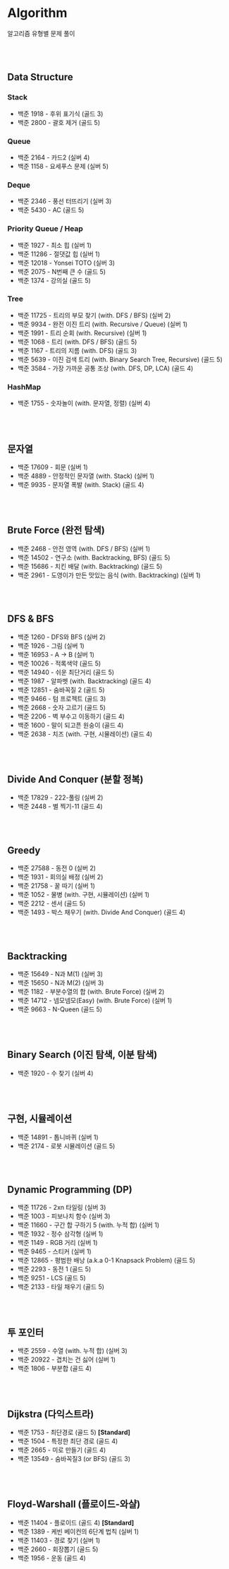 # Algorithm
알고리즘 유형별 문제 풀이

<br/><br/>

## Data Structure
### Stack
- 백준 1918 - 후위 표기식 (골드 3)
- 백준 2800 - 괄호 제거 (골드 5)

### Queue
- 백준 2164 - 카드2 (실버 4)
- 백준 1158 - 요세푸스 문제 (실버 5)

### Deque
- 백준 2346 - 풍선 터뜨리기 (실버 3)
- 백준 5430 - AC (골드 5)

### Priority Queue / Heap
- 백준 1927 - 최소 힙 (실버 1)
- 백준 11286 - 절댓값 힙 (실버 1)
- 백준 12018 - Yonsei TOTO (실버 3)
- 백준 2075 - N번째 큰 수 (골드 5)
- 백준 1374 - 강의실 (골드 5)

### Tree
- 백준 11725 - 트리의 부모 찾기 (with. DFS / BFS) (실버 2)
- 백준 9934 - 완전 이진 트리 (with. Recursive / Queue) (실버 1)
- 백준 1991 - 트리 순회 (with. Recursive) (실버 1)
- 백준 1068 - 트리 (with. DFS / BFS) (골드 5)
- 백준 1167 - 트리의 지름 (with. DFS) (골드 3)
- 백준 5639 - 이진 검색 트리 (with. Binary Search Tree, Recursive) (골드 5)
- 백준 3584 - 가장 가까운 공통 조상 (with. DFS, DP, LCA) (골드 4)

### HashMap
- 백준 1755 - 숫자놀이 (with. 문자열, 정렬) (실버 4)


<br/><br/>


## 문자열
- 백준 17609 - 회문 (실버 1)
- 백준 4889 - 안정적인 문자열 (with. Stack) (실버 1)
- 백준 9935 - 문자열 폭발 (with. Stack) (골드 4)


<br/><br/>


## Brute Force (완전 탐색)
- 백준 2468 - 안전 영역 (with. DFS / BFS) (실버 1)
- 백준 14502 - 연구소 (with. Backtracking, BFS) (골드 5)
- 백준 15686 - 치킨 배달 (with. Backtracking) (골드 5)
- 백준 2961 - 도영이가 만든 맛있는 음식 (with. Backtracking) (실버 1)


<br/><br/>


## DFS & BFS
- 백준 1260 - DFS와 BFS (실버 2)
- 백준 1926 - 그림 (실버 1)
- 백준 16953 - A → B (실버 1)
- 백준 10026 - 적록색약 (골드 5)
- 백준 14940 - 쉬운 최단거리 (골드 5)
- 백준 1987 - 알파벳 (with. Backtracking) (골드 4)
- 백준 12851 - 숨바꼭질 2 (골드 5)
- 백준 9466 - 텀 프로젝트 (골드 3)
- 백준 2668 - 숫자 고르기 (골드 5)
- 백준 2206 - 벽 부수고 이동하기 (골드 4)
- 백준 1600 - 말이 되고픈 원숭이 (골드 4)
- 백준 2638 - 치즈 (with. 구현, 시뮬레이션) (골드 4)


<br/><br/>


## Divide And Conquer (분할 정복)
- 백준 17829 - 222-풀링 (실버 2)
- 백준 2448 - 별 찍기-11 (골드 4)


<br/><br/>


## Greedy
- 백준 27588 - 동전 0 (실버 2)
- 백준 1931 - 회의실 배정 (실버 2)
- 백준 21758 - 꿀 따기 (실버 1)
- 백준 1052 - 물병 (with. 구현, 시뮬레이션) (실버 1)
- 백준 2212 - 센서 (골드 5)
- 백준 1493 - 박스 채우기 (with. Divide And Conquer) (골드 4)


<br/><br/>


## Backtracking
- 백준 15649 - N과 M(1) (실버 3)
- 백준 15650 - N과 M(2) (실버 3)
- 백준 1182 - 부분수열의 합 (with. Brute Force) (실버 2)
- 백준 14712 - 넴모넴모(Easy) (with. Brute Force) (실버 1)
- 백준 9663 - N-Queen (골드 5)


<br/><br/>


## Binary Search (이진 탐색, 이분 탐색)
- 백준 1920 - 수 찾기 (실버 4)


<br/><br/>


## 구현, 시뮬레이션
- 백준 14891 - 톱니바퀴 (실버 1)
- 백준 2174 - 로봇 시뮬레이션 (골드 5)


<br/><br/>


## Dynamic Programming (DP)
- 백준 11726 - 2xn 타일링 (실버 3)
- 백준 1003 - 피보나치 함수 (실버 3)
- 백준 11660 - 구간 합 구하기 5 (with. 누적 합) (실버 1)
- 백준 1932 - 정수 삼각형 (실버 1)
- 백준 1149 - RGB 거리 (실버 1)
- 백준 9465 - 스티커 (실버 1)
- 백준 12865 - 평범한 배낭 (a.k.a 0-1 Knapsack Problem) (골드 5)
- 백준 2293 - 동전 1 (골드 5)
- 백준 9251 - LCS (골드 5)
- 백준 2133 - 타일 채우기 (골드 5)


<br/><br/>


## 투 포인터
- 백준 2559 - 수열 (with. 누적 합) (실버 3)
- 백준 20922 - 겹치는 건 싫어 (실버 1)
- 백준 1806 - 부분합 (골드 4)


<br/><br/>


## Dijkstra (다익스트라)
- 백준 1753 - 최단경로 (골드 5) **[Standard]**
- 백준 1504 - 특정한 최단 경로 (골드 4)
- 백준 2665 - 미로 만들기 (골드 4)
- 백준 13549 - 숨바꼭질3 (or BFS) (골드 3)


<br/><br/>


## Floyd-Warshall (플로이드-와샬)
- 백준 11404 - 플로이드 (골드 4) **[Standard]**
- 백준 1389 - 케빈 베이컨의 6단계 법칙 (실버 1)
- 백준 11403 - 경로 찾기 (실버 1)
- 백준 2660 - 회장뽑기 (골드 5)
- 백준 1956 - 운동 (골드 4)


<br/><br/>
